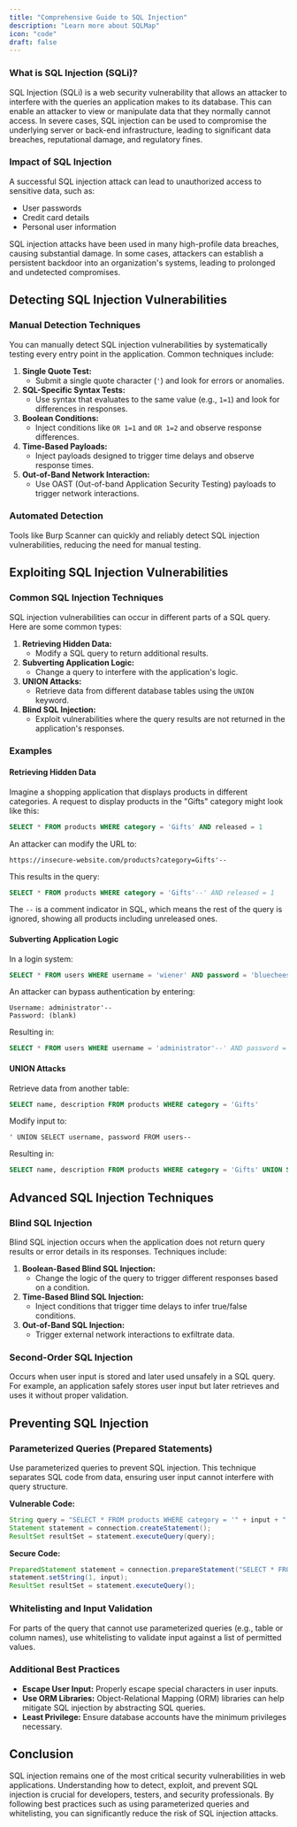 ```yaml
---
title: "Comprehensive Guide to SQL Injection"
description: "Learn more about SQLMap"
icon: "code"
draft: false
---
```


### What is SQL Injection (SQLi)?

SQL Injection (SQLi) is a web security vulnerability that allows an attacker to interfere with the queries an application makes to its database. This can enable an attacker to view or manipulate data that they normally cannot access. In severe cases, SQL injection can be used to compromise the underlying server or back-end infrastructure, leading to significant data breaches, reputational damage, and regulatory fines.

### Impact of SQL Injection

A successful SQL injection attack can lead to unauthorized access to sensitive data, such as:

- User passwords
- Credit card details
- Personal user information

SQL injection attacks have been used in many high-profile data breaches, causing substantial damage. In some cases, attackers can establish a persistent backdoor into an organization's systems, leading to prolonged and undetected compromises.

## Detecting SQL Injection Vulnerabilities

### Manual Detection Techniques

You can manually detect SQL injection vulnerabilities by systematically testing every entry point in the application. Common techniques include:

1. **Single Quote Test:**
   - Submit a single quote character (`'`) and look for errors or anomalies.
2. **SQL-Specific Syntax Tests:**
   - Use syntax that evaluates to the same value (e.g., `1=1`) and look for differences in responses.
3. **Boolean Conditions:**
   - Inject conditions like `OR 1=1` and `OR 1=2` and observe response differences.
4. **Time-Based Payloads:**
   - Inject payloads designed to trigger time delays and observe response times.
5. **Out-of-Band Network Interaction:**
   - Use OAST (Out-of-band Application Security Testing) payloads to trigger network interactions.

### Automated Detection

Tools like Burp Scanner can quickly and reliably detect SQL injection vulnerabilities, reducing the need for manual testing.

## Exploiting SQL Injection Vulnerabilities

### Common SQL Injection Techniques

SQL injection vulnerabilities can occur in different parts of a SQL query. Here are some common types:

1. **Retrieving Hidden Data:**
   - Modify a SQL query to return additional results.
2. **Subverting Application Logic:**
   - Change a query to interfere with the application's logic.
3. **UNION Attacks:**
   - Retrieve data from different database tables using the `UNION` keyword.
4. **Blind SQL Injection:**
   - Exploit vulnerabilities where the query results are not returned in the application's responses.

### Examples

#### Retrieving Hidden Data

Imagine a shopping application that displays products in different categories. A request to display products in the "Gifts" category might look like this:

```sql
SELECT * FROM products WHERE category = 'Gifts' AND released = 1
```

An attacker can modify the URL to:

```
https://insecure-website.com/products?category=Gifts'--
```

This results in the query:

```sql
SELECT * FROM products WHERE category = 'Gifts'--' AND released = 1
```

The `--` is a comment indicator in SQL, which means the rest of the query is ignored, showing all products including unreleased ones.

#### Subverting Application Logic

In a login system:

```sql
SELECT * FROM users WHERE username = 'wiener' AND password = 'bluecheese'
```

An attacker can bypass authentication by entering:

```
Username: administrator'--
Password: (blank)
```

Resulting in:

```sql
SELECT * FROM users WHERE username = 'administrator'--' AND password = ''
```

#### UNION Attacks

Retrieve data from another table:

```sql
SELECT name, description FROM products WHERE category = 'Gifts'
```

Modify input to:

```
' UNION SELECT username, password FROM users--
```

Resulting in:

```sql
SELECT name, description FROM products WHERE category = 'Gifts' UNION SELECT username, password FROM users--
```

## Advanced SQL Injection Techniques

### Blind SQL Injection

Blind SQL injection occurs when the application does not return query results or error details in its responses. Techniques include:

1. **Boolean-Based Blind SQL Injection:**
   - Change the logic of the query to trigger different responses based on a condition.
2. **Time-Based Blind SQL Injection:**
   - Inject conditions that trigger time delays to infer true/false conditions.
3. **Out-of-Band SQL Injection:**
   - Trigger external network interactions to exfiltrate data.

### Second-Order SQL Injection

Occurs when user input is stored and later used unsafely in a SQL query. For example, an application safely stores user input but later retrieves and uses it without proper validation.

## Preventing SQL Injection

### Parameterized Queries (Prepared Statements)

Use parameterized queries to prevent SQL injection. This technique separates SQL code from data, ensuring user input cannot interfere with query structure.

**Vulnerable Code:**

```java
String query = "SELECT * FROM products WHERE category = '" + input + "'";
Statement statement = connection.createStatement();
ResultSet resultSet = statement.executeQuery(query);
```

**Secure Code:**

```java
PreparedStatement statement = connection.prepareStatement("SELECT * FROM products WHERE category = ?");
statement.setString(1, input);
ResultSet resultSet = statement.executeQuery();
```

### Whitelisting and Input Validation

For parts of the query that cannot use parameterized queries (e.g., table or column names), use whitelisting to validate input against a list of permitted values.

### Additional Best Practices

- **Escape User Input:** Properly escape special characters in user inputs.
- **Use ORM Libraries:** Object-Relational Mapping (ORM) libraries can help mitigate SQL injection by abstracting SQL queries.
- **Least Privilege:** Ensure database accounts have the minimum privileges necessary.

## Conclusion

SQL injection remains one of the most critical security vulnerabilities in web applications. Understanding how to detect, exploit, and prevent SQL injection is crucial for developers, testers, and security professionals. By following best practices such as using parameterized queries and whitelisting, you can significantly reduce the risk of SQL injection attacks.
